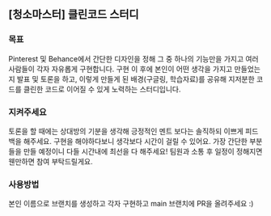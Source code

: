 ## [청소마스터] 클린코드 스터디

### 목표

Pinterest 및 Behance에서 간단한 디자인을 정해 그 중 하나의 기능만을 가지고 여러사람들이 각자 자유롭게 구현합니다. 구현 이 후에 본인이 어떤 생각을 가지고 만들었는지 발표 및 토론을 하고, 이렇게 만들게 된 배경(구글링, 학습자료)를 공유해 지저분한 코드를 클린한 코드로 이어질 수 있게 노력하는 스터디입니다.

### 지켜주세요

토론을 할 때에는 상대방의 기분을 생각해 긍정적인 멘트 보다는 솔직하되 이쁘게 피드백을 해주세요.
구현을 해야하다보니 생각보다 시간이 걸릴 수 있어요. 가장 간단한 부분들을 만들 예정이니 다들 시간내에 최선을 다 해주세요!
팀원과 소통 후 일정이 정해지면 웬만하면 참여 부탁드릴게요.

### 사용방법

본인 이름으로 브랜치를 생성하고 각자 구현하고 main 브랜치에 PR을 올려주세요 :)
